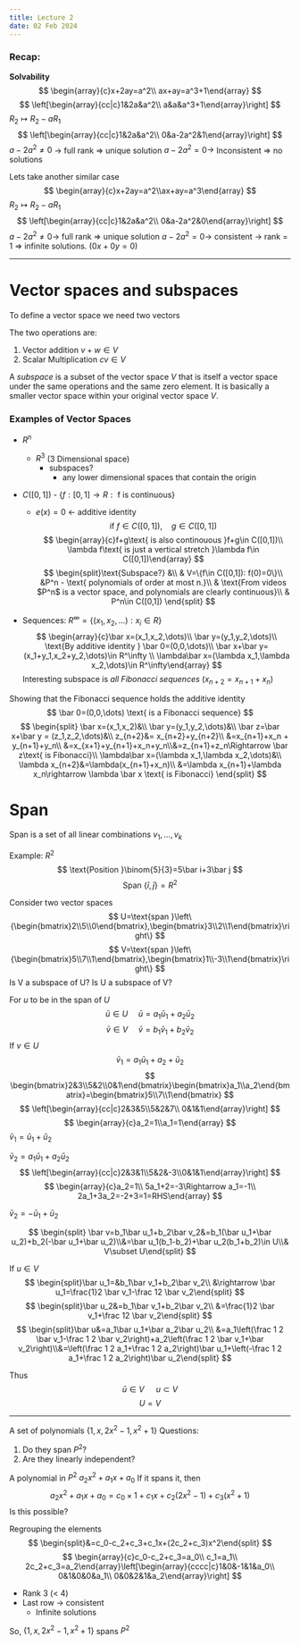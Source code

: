 ```yaml
---
title: Lecture 2
date: 02 Feb 2024
---
```

### Recap: 
**Solvability**
$$
\begin{array}{c}x+2ay=a^2\\ ax+ay=a^3+1\end{array}
$$
$$
\left[\begin{array}{cc|c}1&2a&a^2\\ a&a&a^3+1\end{array}\right]
$$
$R_2\mapsto R_2-aR_1$
$$
\left[\begin{array}{cc|c}1&2a&a^2\\ 0&a-2a^2&1\end{array}\right]
$$
$a-2a^2\ne0$ $\rightarrow$ full rank $\Rightarrow$ unique solution
$a-2a^2=0\rightarrow$ Inconsistent $\Rightarrow$ no solutions

Lets take another similar case
$$
\begin{array}{c}x+2ay=a^2\\ax+ay=a^3\end{array}
$$
$R_2\mapsto R_2-aR_1$
$$
\left[\begin{array}{cc|c}1&2a&a^2\\ 0&a-2a^2&0\end{array}\right]
$$
$a-2a^2\ne0\rightarrow$ full rank $\Rightarrow$ unique solution
$a-2a^2=0\rightarrow$ consistent $\rightarrow$ rank = 1 $\Rightarrow$ infinite solutions. $(0x+0y=0)$
___
# Vector spaces and subspaces
To define a vector space we need two vectors 

The two operations are:
1. Vector addition $v+w\in V$
2. Scalar Multiplication $cv\in V$

A *subspace* is a subset of the vector space $V$ that is itself a vector space under the same operations and the same zero element.
	It is basically a smaller vector space within your original vector space $V$.

### **Examples of Vector Space**s
- $R^n$
	- $R^3$ (3 Dimensional space)
		- subspaces?
			- any lower dimensional spaces that contain the origin

- $C\left([0,1]\right)$ - $\{f:[0,1]\rightarrow R:\text{ f is continuous}\}$
	- $e(x)=0$ $\leftarrow$ additive identity
$$
\text{if }f\in C([0,1]),\,\,\,\,\,\,\, g\in C([0,1])
$$
$$
\begin{array}{c}f+g\text{ is also continouous }f+g\in C([0,1])\\ \lambda f\text{ is just a vertical stretch }\lambda f\in C([0,1])\end{array}
$$
$$
\begin{split}\text{Subspace?} &\\ & V=\{f\in C([0,1]): f(0)=0\}\\ &P^n - \text{ polynomials of order at most n.}\\ & \text{From videos $P^n$ is a vector space, and polynomials are clearly continuous}\\ & P^n\in C([0,1]) \end{split}
$$

- Sequences: $R^\infty=\{(x_1,x_2,\dots): x_i\in R\}$
$$
\begin{array}{c}\bar x=(x_1,x_2,\dots)\\ \bar y=(y_1,y_2,\dots)\\ \text{By additive identity } \bar 0=(0,0,\dots)\\ \bar x+\bar y=(x_1+y_1,x_2+y_2,\dots)\in R^\infty \\ \lambda\bar x=(\lambda x_1,\lambda x_2,\dots)\in R^\infty\end{array}
$$
Interesting subspace is *all Fibonacci sequences* $(x_{n+2}=x_{n+1}+x_n)$

Showing that the Fibonacci sequence holds the additive identity
$$
\bar 0=(0,0,\dots) \text{ is a Fibonacci sequence}
$$
$$
\begin{split} \bar x=(x_1,x_2)&\\ \bar y=(y_1,y_2,\dots)&\\ \bar z=\bar x+\bar y = (z_1,z_2,\dots)&\\ z_{n+2}&= x_{n+2}+y_{n+2}\\ &=x_{n+1}+x_n + y_{n+1}+y_n\\ &=x_{x+1}+y_{n+1}+x_n+y_n\\&=z_{n+1}+z_n\Rightarrow \bar z\text{ is Fibonacci}\\ \lambda\bar x=(\lambda x_1,\lambda x_2,\dots)&\\ \lambda x_{n+2}&=\lambda(x_{n+1}+x_n)\\ &=\lambda x_{n+1}+\lambda x_n\rightarrow \lambda \bar x \text{ is Fibonacci} \end{split}
$$
# Span
Span is a set of all linear combinations $v_1,\dots, v_k$

Example: $R^2$ 
$$
\text{Position }\binom{5}{3}=5\bar i+3\bar j
$$
$$
\text{Span }\{\bar i,\bar j\}=R^2
$$


Consider two vector spaces
$$
U=\text{span }\left\{\begin{bmatrix}2\\5\\0\end{bmatrix},\begin{bmatrix}3\\2\\1\end{bmatrix}\right\}
$$
$$
V=\text{span }\left\{\begin{bmatrix}5\\7\\1\end{bmatrix},\begin{bmatrix}1\\-3\\1\end{bmatrix}\right\}
$$
Is V a subspace of U?
Is U a subspace of V?

For $u$ to be in the span of $U$
$$
\bar u\in U\,\,\,\,\,\,\,\, \bar u=a_1\bar u_1+a_2\bar u_2
$$
$$
\bar v\in V\,\,\,\,\,\,\,\, \bar v=b_1\bar v_1+b_2\bar v_2
$$
If $v\in U$
$$
\bar v_1=a_1\bar u_1+a_2+\bar u_2
$$
$$
\begin{bmatrix}2&3\\5&2\\0&1\end{bmatrix}\begin{bmatrix}a_1\\a_2\end{bmatrix}=\begin{bmatrix}5\\7\\1\end{bmatrix}
$$
$$
\left[\begin{array}{cc|c}2&3&5\\5&2&7\\ 0&1&1\end{array}\right]
$$
$$
\begin{array}{c}a_2=1\\a_1=1\end{array}
$$
$\bar v_1=\bar u_1+\bar u_2$

$\bar v_2=a_1\bar u_1+a_2\bar u_2$
$$
\left[\begin{array}{cc|c}2&3&1\\5&2&-3\\0&1&1\end{array}\right]
$$
$$
\begin{array}{c}a_2=1\\ 5a_1+2=-3\Rightarrow a_1=-1\\ 2a_1+3a_2=-2+3=1=RHS\end{array}
$$

$\bar v_2=-\bar u_1+\bar u_2$

$$
\begin{split} \bar v=b_1\bar u_1+b_2\bar v_2&=b_1(\bar u_1+\bar u_2)+b_2(-\bar u_1+\bar u_2)\\&=\bar u_1(b_1-b_2)+\bar u_2(b_1+b_2)\in U\\& V\subset U\end{split}
$$

If $u\in V$
$$
\begin{split}\bar u_1=&b_1\bar v_1+b_2\bar v_2\\ &\rightarrow \bar u_1=\frac{1}2 \bar v_1-\frac 12 \bar v_2\end{split}
$$
$$
\begin{split}\bar u_2&=b_1\bar v_1+b_2\bar v_2\\ &=\frac{1}2 \bar v_1+\frac 12 \bar v_2\end{split}
$$
$$
\begin{split}\bar u&=a_1\bar u_1+\bar a_2\bar u_2\\ &=a_1\left(\frac 1 2 \bar v_1-\frac 1 2 \bar v_2\right)+a_2\left(\frac 1 2 \bar v_1+\bar v_2\right)\\&=\left(\frac 1 2 a_1+\frac 1 2 a_2\right)\bar u_1+\left(-\frac 1 2 a_1+\frac 1 2 a_2\right)\bar u_2\end{split}
$$

Thus 
$$
\bar u\in V\,\,\,\,\,\,\,\,\, u\subset V
$$
$$
U=V
$$
____
A set of polynomials $\{1,x,2x^2-1,x^2+1\}$
Questions:
1. Do they span $P^2$?
2. Are they linearly independent?

A polynomial in $P^2$        $a_2x^2+a_1x+a_0$
If it spans it, then 
$$
a_2x^2+a_1x+a_0=c_0\times 1+c_1x+c_2(2x^2-1)+c_3(x^2+1)
$$
Is this possible?

Regrouping the elements
$$
\begin{split}&=c_0-c_2+c_3+c_1x+(2c_2+c_3)x^2\end{split}
$$
$$
\begin{array}{c}c_0-c_2+c_3=a_0\\ c_1=a_1\\ 2c_2+c_3=a_2\end{array}\left[\begin{array}{cccc|c}1&0&-1&1&a_0\\ 0&1&0&0&a_1\\ 0&0&2&1&a_2\end{array}\right]
$$
- Rank 3 (< 4)
- Last row $\rightarrow$ consistent
	- Infinite solutions

So, $\{1,x,2x^2-1,x^2+1\}$ spans $P^2$

